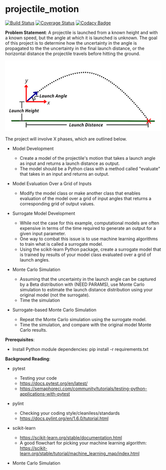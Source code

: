 # projectile_motion

[![Build Status](https://travis-ci.org/bodo0909/projectile_motion.svg?branch=master)](https://travis-ci.org/bodo0909/projectile_motion)
[![Coverage Status](https://coveralls.io/repos/github/bodo0909/projectile_motion/badge.svg?branch=master)](https://coveralls.io/github/bodo0909/projectile_motion?branch=master)
[![Codacy Badge](https://api.codacy.com/project/badge/Grade/26c92bdb188b4db6adcaa775c0ec5d04)](https://www.codacy.com/app/bodo0909/projectile_motion?utm_source=github.com&amp;utm_medium=referral&amp;utm_content=bodo0909/projectile_motion&amp;utm_campaign=Badge_Grade)

**Problem Statement**:
A projectile is launched from a known height and with a known speed, but the angle at which it is launched is unknown. The goal of this project is to determine how the uncertainty in the angle is propagated to the the uncertainty in the final launch distance, or the horizontal distance the projectile travels before hitting the ground.

![alt text](images/diagram.png)

The project will involve X phases, which are outlined below.

* Model Development
  * Create a model of the projectile's motion that takes a launch angle as input and returns a launch distance as output.
  * The model should be a Python class with a method called "evaluate" that takes in an input and returns an output.

* Model Evaluation Over a Grid of Inputs
  * Modify the model class or make another class that enables evaluation of the model over a grid of input angles that returns a corresponding grid of output values.

* Surrogate Model Development
  * While not the case for this example, computational models are often expensive in terms of the time required to generate an output for a given input parameter.
  * One way to combat this issue is to use machine learning algorithms to train what is called a surrogate model.
  * Using the scikit-learn Python package, create a surrogate model that is trained by results of your model class evaluated over a grid of launch angles.

* Monte Carlo Simulation
  * Assuming that the uncertainty in the launch angle can be captured by a Beta distribution with (NEED PARAMS), use Monte Carlo simulation to estimate the launch distance distribution using your original model (not the surrogate).
  * Time the simulation

* Surrogate-based Monte Carlo Simulation
  * Repeat the Monte Carlo simulation using the surrogate model.
  * Time the simulation, and compare with the original model Monte Carlo results.


**Prerequisites**:
* Install Python module dependencies: pip install -r requirements.txt

**Background Reading**:
* pytest
  * Testing your code
  * https://docs.pytest.org/en/latest/
  * https://semaphoreci.com/community/tutorials/testing-python-applications-with-pytest

* pylint 
  * Checking your coding style/cleaniless/standards 
  * https://docs.pylint.org/en/1.6.0/tutorial.html

* scikit-learn
  * https://scikit-learn.org/stable/documentation.html
  * A good flowchart for picking your machine learning algorithm: https://scikit-learn.org/stable/tutorial/machine_learning_map/index.html

* Monte Carlo Simulation
